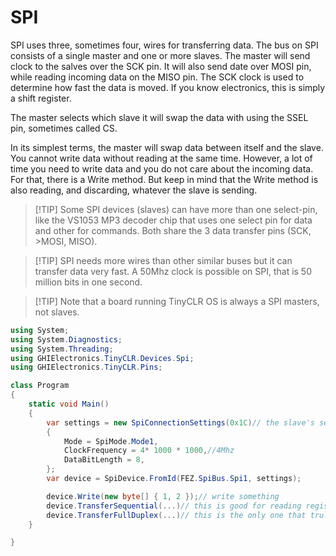 # SPI

SPI uses three, sometimes four, wires for transferring data. The bus on SPI consists of a single master and one or more slaves. The master will send clock to the salves over the SCK pin. It will also send date over MOSI pin, while reading incoming data on the MISO pin. The SCK clock is used to determine how fast the data is moved. If you know electronics, this is simply a shift register.

The master selects which slave it will swap the data with using the SSEL pin, sometimes called CS.

In its simplest terms, the master will swap data between itself and the slave. You cannot write data without reading at the same time. However, a lot of time you need to write data and you do not care about the incoming data. For that, there is a Write method. But keep in mind that the Write method is also reading, and discarding, whatever the slave is sending.

> [!TIP] Some SPI devices (slaves) can have more than one select-pin, like the VS1053 MP3 decoder chip that uses one select pin for data and other for commands. Both share the 3 data transfer pins (SCK,  >MOSI, MISO).

> [!TIP] SPI needs more wires than other similar buses but it can transfer data very fast. A 50Mhz clock is possible on SPI, that is 50 million bits in one second. 

> [!TIP] Note that a board running TinyCLR OS is always a SPI masters, not slaves.

```csharp
using System;
using System.Diagnostics;
using System.Threading;
using GHIElectronics.TinyCLR.Devices.Spi;
using GHIElectronics.TinyCLR.Pins;

class Program
{
    static void Main()
    {
        var settings = new SpiConnectionSettings(0x1C)// the slave's select pin
        {
            Mode = SpiMode.Mode1,
            ClockFrequency = 4* 1000 * 1000,//4Mhz
            DataBitLength = 8,
        };
        var device = SpiDevice.FromId(FEZ.SpiBus.Spi1, settings);

        device.Write(new byte[] { 1, 2 });// write something
        device.TransferSequential(...)// this is good for reading registers
        device.TransferFullDuplex(...)// this is the only one that trully represents how SPI works
    }

}   
```